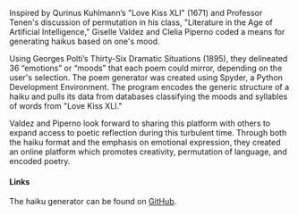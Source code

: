 Inspired by Qurinus Kuhlmann’s "Love Kiss XLI" (1671) and Professor Tenen's discussion of permutation in his class, "Literature in the Age of Artificial Intelligence," Giselle Valdez and Clelia Piperno coded a means for generating haikus based on one's mood.

Using Georges Polti’s Thirty-Six Dramatic Situations (1895), they delineated 36 “emotions” or “moods” that each poem could mirror, depending on the user's selection. The poem generator was created using Spyder, a Python Development Environment. The program encodes the generic structure of a haiku and pulls its data from databases classifying the moods and syllables of words from "Love Kiss XLI."

Valdez and Piperno look forward to sharing this platform with others to expand access to poetic reflection during this turbulent time. Through both the haiku format and the emphasis on emotional expression, they created an online platform which promotes creativity, permutation of language, and encoded poetry.

#### Links

The haiku generator can be found on [GitHub](https://github.com/CPiperno/Mood-Haiku-Generator).
